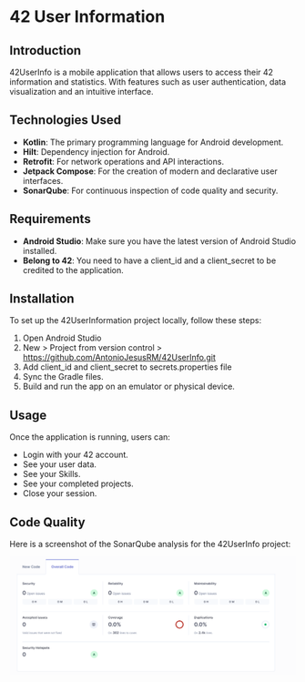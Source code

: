 ﻿# 42 User Information 

## Introduction
42UserInfo is a mobile application that allows users to access their 42 information and statistics. With features such as user authentication, data visualization and an intuitive interface.

## Technologies Used
- **Kotlin**: The primary programming language for Android development.
- **Hilt**: Dependency injection for Android.
- **Retrofit**: For network operations and API interactions.
- **Jetpack Compose**: For the creation of modern and declarative user interfaces.
- **SonarQube**: For continuous inspection of code quality and security.

## Requirements
- **Android Studio**: Make sure you have the latest version of Android Studio installed.
- **Belong to 42**: You need to have a client_id and a client_secret to be credited to the application.

## Installation
To set up the 42UserInformation project locally, follow these steps:

1. Open Android Studio
2. New > Project from version control > https://github.com/AntonioJesusRM/42UserInfo.git
3. Add client_id and client_secret to secrets.properties file
4. Sync the Gradle files.
5. Build and run the app on an emulator or physical device.

## Usage
Once the application is running, users can:

- Login with your 42 account.
- See your user data.
- See your Skills.
- See your completed projects.
- Close your session.

## Code Quality
Here is a screenshot of the SonarQube analysis for the 42UserInfo project:

![SonarQubeImg](./SonarQubeImg.PNG "Project inspection code capture")
